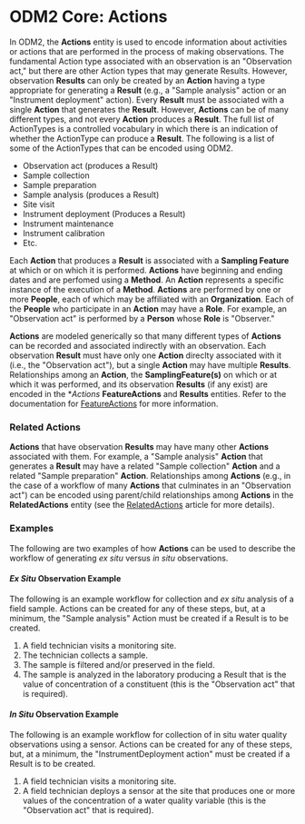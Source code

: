 ODM2 Core: Actions
==================

In ODM2, the **Actions** entity is used to encode information about activities or actions that are performed in the process of making observations.  The fundamental Action type associated with an observation is an "Observation act," but there are other Action types that may generate Results. However, observation **Results** can only be created by an **Action** having a type appropriate for generating a **Result** (e.g., a "Sample analysis" action or an "Instrument deployment" action). Every **Result** must be associated with a single **Action** that generates the **Result**.  However, **Actions** can be of many different types, and not every **Action** produces a **Result**. The full list of ActionTypes is a controlled vocabulary in which there is an indication of whether the ActionType can produce a **Result**. The following is a list of some of the ActionTypes that can be encoded using ODM2.  

* Observation act (produces a Result)
* Sample collection
* Sample preparation
* Sample analysis (produces a Result)
* Site visit
* Instrument deployment (Produces a Result)
* Instrument maintenance
* Instrument calibration
* Etc.

Each **Action** that produces a **Result** is associated with a **Sampling Feature** at which or on which it is performed. **Actions** have beginning and ending dates and are perfomed using a **Method**. An **Action** represents a specific instance of the execution of a **Method**. **Actions** are performed by one or more **People**, each of which may be affiliated with an **Organization**. Each of the **People** who participate in an **Action** may have a **Role**. For example, an "Observation act" is performed by a **Person** whose **Role** is "Observer."

**Actions** are modeled generically so that many different types of **Actions** can be recorded and associated indirectly with an observation.  Each observation **Result** must have only one **Action** direclty associated with it (i.e., the "Observation act"), but a single **Action** may have multiple **Results**. Relationships among an **Action**, the **SamplingFeature(s)** on which or at which it was performed, and its observation **Results** (if any exist) are encoded in the  **Actions* **FeatureActions** and **Results** entities.  Refer to the documentation for [FeatureActions](core_featureactions.md) for more information.

### Related Actions ###
**Actions** that have observation **Results** may have many other **Actions** associated with them. For example, a "Sample analysis" **Action** that generates a **Result** may have a related "Sample collection" **Action** and a related "Sample preparation" **Action**. Relationships among **Actions** (e.g., in the case of a workflow of many **Actions** that culminates in an "Observation act") can be encoded using parent/child relationships among **Actions** in the **RelatedActions** entity (see the [RelatedActions](core_relatedactions.md) article for more details).

### Examples ###
The following are two examples of how **Actions** can be used to describe the workflow of generating *ex situ* versus *in situ* observations.

#### *Ex Situ* Observation Example ####

The following is an example workflow for collection and *ex situ* analysis of a field sample.  Actions can be created for any of these steps, but, at a minimum, the "Sample analysis" Action must be created if a Result is to be created.

1. A field technician visits a monitoring site. 
2. The technician collects a sample.  
3. The sample is filtered and/or preserved in the field. 
4. The sample is analyzed in the laboratory producing a Result that is the value of concentration of a constituent (this is the "Observation act" that is required).  

####  *In Situ* Observation Example ####

The following is an example workflow for collection of in situ water quality observations using a sensor.  Actions can be created for any of these steps, but, at a minimum, the "InstrumentDeployment action" must be created if a Result is to be created.

1. A field technician visits a monitoring site.
2. A field technician deploys a sensor at the site that produces one or more values of the concentration of a water quality variable (this is the "Observation act" that is required).
